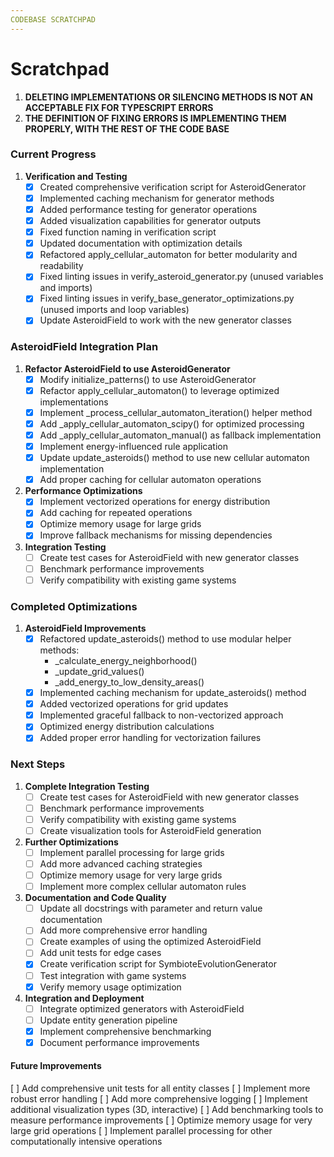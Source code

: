 ```yaml
---
CODEBASE SCRATCHPAD
---
```


# Scratchpad

1. **DELETING IMPLEMENTATIONS OR SILENCING METHODS IS NOT AN ACCEPTABLE FIX FOR TYPESCRIPT ERRORS**
2. **THE DEFINITION OF FIXING ERRORS IS IMPLEMENTING THEM PROPERLY, WITH THE REST OF THE CODE BASE**

### Current Progress

1. **Verification and Testing**
   - [X] Created comprehensive verification script for AsteroidGenerator
   - [X] Implemented caching mechanism for generator methods
   - [X] Added performance testing for generator operations
   - [X] Added visualization capabilities for generator outputs
   - [X] Fixed function naming in verification script
   - [X] Updated documentation with optimization details
   - [X] Refactored apply_cellular_automaton for better modularity and readability
   - [X] Fixed linting issues in verify_asteroid_generator.py (unused variables and imports)
   - [X] Fixed linting issues in verify_base_generator_optimizations.py (unused imports and loop variables)
   - [X] Update AsteroidField to work with the new generator classes

### AsteroidField Integration Plan

1. **Refactor AsteroidField to use AsteroidGenerator**
   - [X] Modify initialize_patterns() to use AsteroidGenerator
   - [X] Refactor apply_cellular_automaton() to leverage optimized implementations
   - [X] Implement _process_cellular_automaton_iteration() helper method
   - [X] Add _apply_cellular_automaton_scipy() for optimized processing
   - [X] Add _apply_cellular_automaton_manual() as fallback implementation
   - [X] Implement energy-influenced rule application
   - [X] Update update_asteroids() method to use new cellular automaton implementation
   - [X] Add proper caching for cellular automaton operations

2. **Performance Optimizations**
   - [X] Implement vectorized operations for energy distribution
   - [X] Add caching for repeated operations
   - [X] Optimize memory usage for large grids
   - [X] Improve fallback mechanisms for missing dependencies

3. **Integration Testing**
   - [ ] Create test cases for AsteroidField with new generator classes
   - [ ] Benchmark performance improvements
   - [ ] Verify compatibility with existing game systems

### Completed Optimizations

1. **AsteroidField Improvements**
   - [X] Refactored update_asteroids() method to use modular helper methods:
     - _calculate_energy_neighborhood()
     - _update_grid_values()
     - _add_energy_to_low_density_areas()
   - [X] Implemented caching mechanism for update_asteroids() method
   - [X] Added vectorized operations for grid updates
   - [X] Implemented graceful fallback to non-vectorized approach
   - [X] Optimized energy distribution calculations
   - [X] Added proper error handling for vectorization failures

### Next Steps

1. **Complete Integration Testing**
   - [ ] Create test cases for AsteroidField with new generator classes
   - [ ] Benchmark performance improvements
   - [ ] Verify compatibility with existing game systems
   - [ ] Create visualization tools for AsteroidField generation

2. **Further Optimizations**
   - [ ] Implement parallel processing for large grids
   - [ ] Add more advanced caching strategies
   - [ ] Optimize memory usage for very large grids
   - [ ] Implement more complex cellular automaton rules

3. **Documentation and Code Quality**
   - [ ] Update all docstrings with parameter and return value documentation
   - [ ] Add more comprehensive error handling
   - [ ] Create examples of using the optimized AsteroidField
   - [ ] Add unit tests for edge cases
   - [X] Create verification script for SymbioteEvolutionGenerator
   - [ ] Test integration with game systems
   - [X] Verify memory usage optimization

2. **Integration and Deployment**
   - [ ] Integrate optimized generators with AsteroidField
   - [ ] Update entity generation pipeline
   - [X] Implement comprehensive benchmarking
   - [X] Document performance improvements

#### Future Improvements

[ ] Add comprehensive unit tests for all entity classes
[ ] Implement more robust error handling
[ ] Add more comprehensive logging
[ ] Implement additional visualization types (3D, interactive)
[ ] Add benchmarking tools to measure performance improvements
[ ] Optimize memory usage for very large grid operations
[ ] Implement parallel processing for other computationally intensive operations